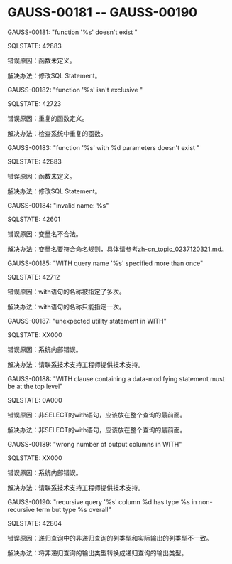 # GAUSS-00181 -- GAUSS-00190<a name="ZH-CN_TOPIC_0302073405"></a>

GAUSS-00181: "function '%s' doesn't exist "

SQLSTATE: 42883

错误原因：函数未定义。

解决办法：修改SQL Statement。

GAUSS-00182: "function '%s' isn't exclusive "

SQLSTATE: 42723

错误原因：重复的函数定义。

解决办法：检查系统中重复的函数。

GAUSS-00183: "function '%s' with %d parameters doesn't exist "

SQLSTATE: 42883

错误原因：函数未定义。

解决办法：修改SQL Statement。

GAUSS-00184: "invalid name: %s"

SQLSTATE: 42601

错误原因：变量名不合法。

解决办法：变量名要符合命名规则，具体请参考[zh-cn\_topic\_0237120321.md](zh-cn_topic_0237120321.md)。

GAUSS-00185: "WITH query name '%s' specified more than once"

SQLSTATE: 42712

错误原因：with语句的名称被指定了多次。

解决办法：with语句的名称只能指定一次。

GAUSS-00187: "unexpected utility statement in WITH"

SQLSTATE: XX000

错误原因：系统内部错误。

解决办法：请联系技术支持工程师提供技术支持。

GAUSS-00188: "WITH clause containing a data-modifying statement must be at the top level"

SQLSTATE: 0A000

错误原因：非SELECT的with语句，应该放在整个查询的最前面。

解决办法：非SELECT的with语句，应该放在整个查询的最前面。

GAUSS-00189: "wrong number of output columns in WITH"

SQLSTATE: XX000

错误原因：系统内部错误。

解决办法：请联系技术支持工程师提供技术支持。

GAUSS-00190: "recursive query '%s' column %d has type %s in non-recursive term but type %s overall"

SQLSTATE: 42804

错误原因：递归查询中的非递归查询的列类型和实际输出的列类型不一致。

解决办法：将非递归查询的输出类型转换成递归查询的输出类型。

